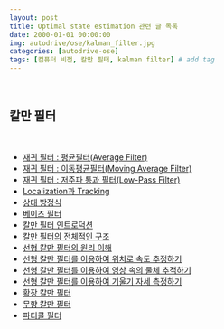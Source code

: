 ```yaml
---
layout: post
title: Optimal state estimation 관련 글 목록
date: 2000-01-01 00:00:00
img: autodrive/ose/kalman_filter.jpg
categories: [autodrive-ose] 
tags: [컴퓨터 비전, 칼만 필터, kalman filter] # add tag
---
```


<br>

## **칼만 필터**

<br>

- [재귀 필터 : 평균필터(Average Filter)](https://gaussian37.github.io/autodrive-ose-average-filter/)
- [재귀 필터 : 이동평균필터(Moving Average Filter)](https://gaussian37.github.io/ad-kalmanfilter-moving-average/)
- [재귀 필터 : 저주파 통과 필터(Low-Pass Filter)](https://gaussian37.github.io/autodrive-ose-low-pass-filter/) 
- [Localization과 Tracking](https://gaussian37.github.io/autodrive-ose-localization_and_tracking/)
- [상태 방정식](https://gaussian37.github.io/autodrive-ose-state_equation/)
- [베이즈 필터](https://gaussian37.github.io/autodrive-ose-bayes_filter/)
- [칼만 필터 인트로덕션](https://gaussian37.github.io/autodrive-ose-kalman_filter_intro/) 
- [칼만 필터의 전체적인 구조](https://gaussian37.github.io/autodrive-ose-basic-kalman_filter/)
- [선형 칼만 필터의 원리 이해](https://gaussian37.github.io/ad-ose-lkf_basic/)
- [선형 칼만 필터를 이용하여 위치로 속도 추정하기]()
- [선형 칼만 필터를 이용하여 영상 속의 물체 추적하기](https://gaussian37.github.io/autodrive-ose-lkf_image_tracking/)
- [선형 칼만 필터를 이용하여 기울기 자세 측정하기]()
- [확장 칼만 필터]()
- [무향 칼만 필터]()
- [파티클 필터]()

<br>

